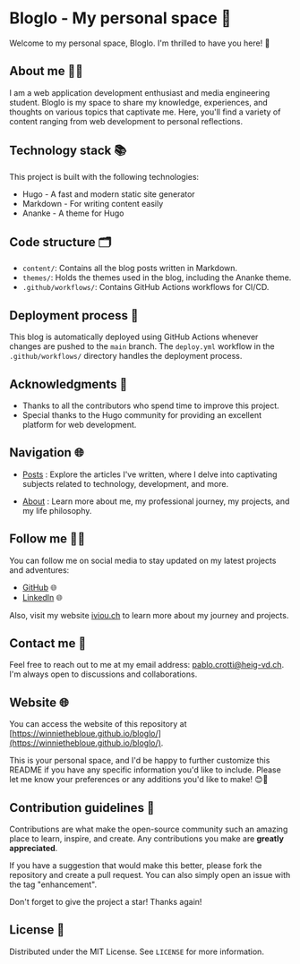 # Bloglo - My personal space 🚀

Welcome to my personal space, Bloglo. I'm thrilled to have you here! 👋

## About me 🧑‍💻

I am a web application development enthusiast and media engineering student. Bloglo is my space to share my knowledge, experiences, and thoughts on various topics that captivate me. Here, you'll find a variety of content ranging from web development to personal reflections.

## Technology stack 📚

This project is built with the following technologies:

- Hugo - A fast and modern static site generator
- Markdown - For writing content easily
- Ananke - A theme for Hugo

## Code structure 🗂

- `content/`: Contains all the blog posts written in Markdown.
- `themes/`: Holds the themes used in the blog, including the Ananke theme.
- `.github/workflows/`: Contains GitHub Actions workflows for CI/CD.

## Deployment process 🚀

This blog is automatically deployed using GitHub Actions whenever changes are pushed to the `main` branch. The `deploy.yml` workflow in the `.github/workflows/` directory handles the deployment process.

## Acknowledgments 🎉

- Thanks to all the contributors who spend time to improve this project.
- Special thanks to the Hugo community for providing an excellent platform for web development.

## Navigation 🌐

- [Posts](https://winniethebloue.github.io/bloglo/posts/) : Explore the articles I've written, where I delve into captivating subjects related to technology, development, and more.

- [About](https://winniethebloue.github.io/bloglo/about/) : Learn more about me, my professional journey, my projects, and my life philosophy.

## Follow me 🚶‍♂️

You can follow me on social media to stay updated on my latest projects and adventures:

- [GitHub](https://github.com/WinnieTheBloue) 🌐
- [LinkedIn](https://www.linkedin.com/in/pablo-crotti/) 🌐

Also, visit my website [iviou.ch](https://iviou.ch) to learn more about my journey and projects.

## Contact me 📧

Feel free to reach out to me at my email address: pablo.crotti@heig-vd.ch. I'm always open to discussions and collaborations.

## Website 🌐

You can access the website of this repository at [https://winniethebloue.github.io/bloglo/](https://winniethebloue.github.io/bloglo/).

This is your personal space, and I'd be happy to further customize this README if you have any specific information you'd like to include. Please let me know your preferences or any additions you'd like to make! 😊🚀

## Contribution guidelines 👥

Contributions are what make the open-source community such an amazing place to learn, inspire, and create. Any contributions you make are **greatly appreciated**.

If you have a suggestion that would make this better, please fork the repository and create a pull request. You can also simply open an issue with the tag "enhancement".

Don't forget to give the project a star! Thanks again!

## License 📄

Distributed under the MIT License. See `LICENSE` for more information.
